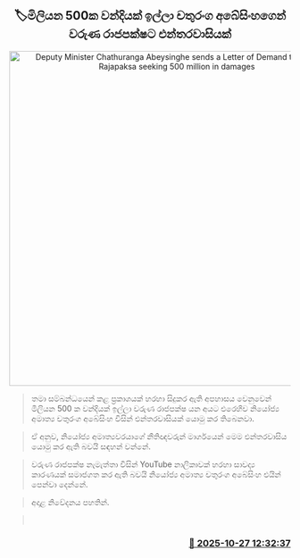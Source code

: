 <p align='center'><b><h2 align='center' title='Deputy Minister Chathuranga Abeysinghe sends a Letter of Demand to Waruna Rajapaksa seeking 500 million in damages'>🏷මිලියන 500ක වන්දියක් ඉල්ලා චතුරංග අබේසිංහගෙන් වරුණ රාජපක්ෂට එන්තරවාසියක්</h2></b></p>
<p align='center'><img src='https://helakuru.sgp1.cdn.digitaloceanspaces.com/esana/images/lib/chathuranga-abeysinhe.jpg' width='600' alt='Deputy Minister Chathuranga Abeysinghe sends a Letter of Demand to Waruna Rajapaksa seeking 500 million in damages'></p>

> තමා සම්බන්ධයෙන් කළ ප්‍රකාශයක් හරහා සිදුකර ඇති අපහාසය වෙනුවෙන් මිලියන 500 ක වන්දියක් ඉල්ලා වරුණ රාජපක්ෂ යන අයට එරෙහිව නියෝජ්‍ය අමාත්‍ය චතුරංග අබේසිංහ විසින් එන්තරවාසියක් යොමු කර තිබෙනවා.

> ඒ අනුව, නියෝජ්‍ය අමාත්‍යවරයාගේ නීතිඥවරුන් මාර්ගයෙන් මෙම එන්තරවාසිය යොමු කර ඇති බවයි සඳහන් වන්නේ.

> වරුණ රාජපක්ෂ නැමැත්තා විසින් YouTube නාලිකාවක් හරහා සාවද්‍ය කාරණයක් සමාජගත කර ඇති බවයි නියෝජ්‍ය අමාත්‍ය චතුරංග අබේසිංහ එයින් පෙන්වා දෙන්නේ.

> අදාළ නිවේදනය පහතින්.

>  



<h3 align='right'><a href='https://www.helakuru.lk/esana/p/114827/'>📅 2025-10-27 12:32:37</a></h3>
